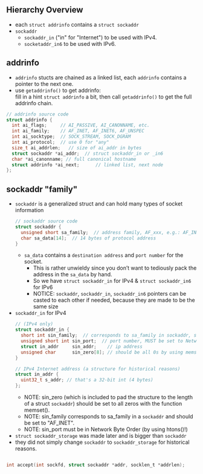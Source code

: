 ## Hierarchy Overview
- each `struct addrinfo` contains a `struct sockaddr`    
- `sockaddr`  
  - `sockaddr_in` ("in" for "Internet") to be used with IPv4.  
  - `socketaddr_in6` to be used with IPv6.  
## addrinfo  
  - `addrinfo` stucts are chained as a linked list, each `addrinfo` contains a pointer to the next one.  
  - use `getaddrinfo()` to get addrinfo:  
    fill in a hint `struct addrinfo` a bit, then call `getaddrinfo()` to get the full addrinfo chain.  
  ```C
  // addrinfo source code
  struct addrinfo {
    int ai_flags;     // AI_PASSIVE, AI_CANONNAME, etc.        
    int ai_family;    // AF_INET, AF_INET6, AF_UNSPEC
    int ai_socktype;  // SOCK_STREAM, SOCK_DGRAM 
    int ai_protocol;  // use 0 for "any"
    size_t ai_addrlen;   // size of ai_addr in bytes
    struct sockaddr *ai_addr;  // struct sockaddr_in or _in6        
    char *ai_canonname; // full canonical hostname            
    struct addrinfo *ai_next;      // linked list, next node    
  };
  
  ```
## sockaddr "family"  
- `sockaddr` is a generalized struct and can hold many types of socket information 
  ```C
  // sockaddr source code
  struct sockaddr {
    unsigned short sa_family;  // address family, AF_xxx, e.g.: AF_INET (IPv4) or AF_INET6 (IPv6)      
    char sa_data[14];  // 14 bytes of protocol address    
  }
  ```
  - `sa_data` contains a `destination address` and `port number` for the socket. 
    - This is rather unwieldy since you don’t want to tediously pack the address in the `sa_data` by hand.  
    - So we have `struct sockaddr_in` for IPv4 & `struct sockaddr_in6` for IPv6  
    - NOTICE: `sockaddr`, `sockaddr_in`, `sockaddr_in6` pointers can be casted to each other if needed, because they are made to be the same size  
- `sockaddr_in` for IPv4
  ```C
  // (IPv4 only)
  struct sockaddr_in {
    short int sin_family;  // corresponds to sa_family in sockaddr, should be set to AF_INET
    unsigned short int sin_port;  // port number, MUST be set to Network Byte Order (Big Endian) by using htons()
    struct in_addr     sin_addr;    // ip address
    unsigned char      sin_zero[8]; // should be all 0s by using memset(); Pad the struct so it has the same size as sockaddr
  }
  
  // IPv4 Internet address (a structure for historical reasons)    
  struct in_addr {        
    uint32_t s_addr; // that's a 32-bit int (4 bytes)    
  };
  ```
  - NOTE: sin_zero (which is included to pad the structure to the length of a struct `sockaddr`) should be set to all zeros with the function memset().   
  - NOTE: sin_family corresponds to sa_family in a `sockaddr` and should be set to "AF_INET".   
  - NOTE: sin_port must be in Network Byte Order (by using htons()!)  
- `struct sockaddr_storage` was made later and is bigger than `sockaddr`  
- they did not simply change `sockaddr` to `sockaddr_storage` for historical reasons.


 ```C
 
 int accept(int sockfd, struct sockaddr *addr, socklen_t *addrlen); 
 ```
